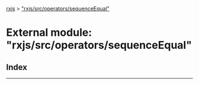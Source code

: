 [rxjs](../README.md) > ["rxjs/src/operators/sequenceEqual"](../modules/_rxjs_src_operators_sequenceequal_.md)

# External module: "rxjs/src/operators/sequenceEqual"

## Index

---

